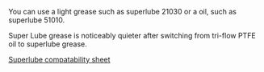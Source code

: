 You can use a light grease such as superlube 21030 or a oil, such as superlube 51010.

Super Lube grease is noticeably quieter after switching from tri-flow PTFE oil to superlube grease.

[Superlube compatability sheet](https://www.super-lube.com/Content/Images/uploaded/documents/Compatability%20Charts/Super%20Lube%20Multi-Purpose%20Synthetic%20Grease%20with%20Syncolon%20(PTFE).pdf)
